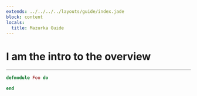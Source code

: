 ```yaml
---
extends: ../../../../layouts/guide/index.jade
block: content
locals:
  title: Mazurka Guide
---
```


# I am the intro to the overview

---

```elixir
defmodule Foo do

end
```
